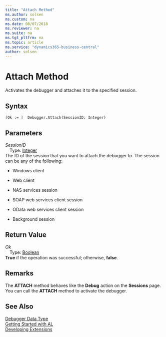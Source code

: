 ```yaml
---
title: "Attach Method"
ms.author: solsen
ms.custom: na
ms.date: 08/07/2018
ms.reviewer: na
ms.suite: na
ms.tgt_pltfrm: na
ms.topic: article
ms.service: "dynamics365-business-central"
author: solsen
---
```

[//]: # (START>DO_NOT_EDIT)
[//]: # (IMPORTANT:Do not edit any of the content between here and the END>DO_NOT_EDIT.)
[//]: # (Any modifications should be made in the .resx files in the ModernDev repo.)
# Attach Method
Activates the debugger and attaches it to the specified session.

## Syntax
```
[Ok := ]  Debugger.Attach(SessionID: Integer)
```
## Parameters
*SessionID*  
&emsp;Type: [Integer](integer-data-type.md)  
The ID of the session that you want to attach the debugger to.
The session can be any of the following:

-   Windows client

-   Web client

-   NAS services session

-   SOAP web services client session

-   OData web services client session

-   Background session
            


## Return Value
*Ok*  
&emsp;Type: [Boolean](boolean-data-type.md)  
**True** if the operation was successful; otherwise, **false**.  
  


[//]: # (IMPORTANT: END>DO_NOT_EDIT)

## Remarks 
The **ATTACH** method behaves like the **Debug** action on the **Sessions** page.
You can call the **ATTACH** method to activate the debugger.

## See Also
[Debugger Data Type](debugger-data-type.md)  
[Getting Started with AL](../devenv-get-started.md)  
[Developing Extensions](../devenv-dev-overview.md)